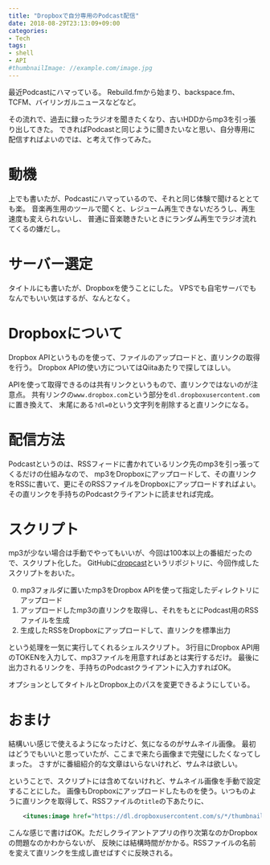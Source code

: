 ```yaml
---
title: "Dropboxで自分専用のPodcast配信"
date: 2018-08-29T23:13:09+09:00
categories:
- Tech
tags:
- shell
- API
#thumbnailImage: //example.com/image.jpg
---
```


最近Podcastにハマっている。
Rebuild.fmから始まり、backspace.fm、TCFM、バイリンガルニュースなどなど。

その流れで、過去に録ったラジオを聞きたくなり、古いHDDからmp3を引っ張り出してきた。
できればPodcastと同じように聞きたいなと思い、自分専用に配信すればよいのでは、と考えて作ってみた。

<!--more-->

# 動機
上でも書いたが、Podcastにハマっているので、それと同じ体験で聞けるととても楽。
音楽再生用のツールで聞くと、レジューム再生できないだろうし、再生速度も変えられないし、
普通に音楽聴きたいときにランダム再生でラジオ流れてくるの嫌だし。

# サーバー選定
タイトルにも書いたが、Dropboxを使うことにした。
VPSでも自宅サーバでもなんでもいい気はするが、なんとなく。

# Dropboxについて
Dropbox APIというものを使って、ファイルのアップロードと、直リンクの取得を行う。
Dropbox APIの使い方についてはQiitaあたりで探してほしい。

APIを使って取得できるのは共有リンクというもので、直リンクではないのが注意点。
共有リンクの`www.dropbox.com`という部分を`dl.dropboxusercontent.com`に置き換えて、
末尾にある`?dl=0`という文字列を削除すると直リンクになる。

# 配信方法
Podcastというのは、RSSフィードに書かれているリンク先のmp3を引っ張ってくるだけの仕組みなので、
mp3をDropboxにアップロードして、その直リンクをRSSに書いて、更にそのRSSファイルをDropboxにアップロードすればよい。
その直リンクを手持ちのPodcastクライアントに読ませれば完成。

# スクリプト
mp3が少ない場合は手動でやってもいいが、今回は100本以上の番組だったので、スクリプト化した。
GitHubに[dropcast](https://github.com/shidetake/dropcast)というリポジトリに、今回作成したスクリプトをおいた。

0. mp3フォルダに置いたmp3をDropbox APIを使って指定したディレクトリにアップロード
0. アップロードしたmp3の直リンクを取得し、それをもとにPodcast用のRSSファイルを生成
0. 生成したRSSをDropboxにアップロードして、直リンクを標準出力

という処理を一気に実行してくれるシェルスクリプト。
3行目にDropbox API用のTOKENを入力して、mp3ファイルを用意すればあとは実行するだけ。
最後に出力されるリンクを、手持ちのPodcastクライアントに入力すればOK。

オプションとしてタイトルとDropbox上のパスを変更できるようにしている。

# おまけ
結構いい感じで使えるようになったけど、気になるのがサムネイル画像。
最初はどうでもいいと思っていたが、ここまで来たら画像まで完璧にしたくなってしまった。
さすがに番組紹介的な文章はいらないけれど、サムネは欲しい。

ということで、スクリプトには含めてないけれど、サムネイル画像を手動で設定することにした。
画像もDropboxにアップロードしたものを使う。いつものように直リンクを取得して、RSSファイルの`title`の下あたりに、

```xml
    <itunes:image href="https://dl.dropboxusercontent.com/s/*/thumbnail.jpg"/>
```

こんな感じで書けばOK。ただしクライアントアプリの作り次第なのかDropboxの問題なのかわからないが、
反映には結構時間がかかる。RSSファイルの名前を変えて直リンクを生成し直せばすぐに反映される。
